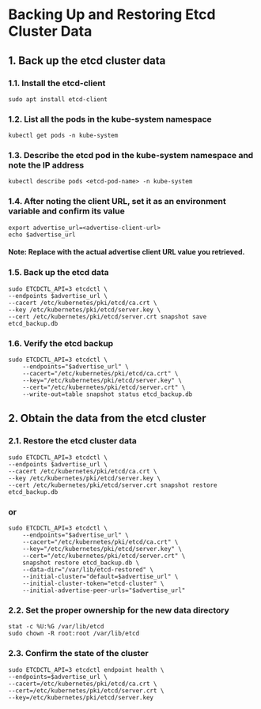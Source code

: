 # Backing Up and Restoring Etcd Cluster Data
## 1. Back up the etcd cluster data
### 1.1. Install the etcd-client
```
sudo apt install etcd-client
```
### 1.2. List all the pods in the kube-system namespace
```
kubectl get pods -n kube-system
```
### 1.3. Describe the etcd pod in the kube-system namespace and note the IP address
```
kubectl describe pods <etcd-pod-name> -n kube-system
```
### 1.4. After noting the client URL, set it as an environment variable and confirm its value
```
export advertise_url=<advertise-client-url>
echo $advertise_url
```
#### Note: Replace <advertise-client-url> with the actual advertise client URL value you retrieved.

### 1.5. Back up the etcd data
```
sudo ETCDCTL_API=3 etcdctl \
--endpoints $advertise_url \
--cacert /etc/kubernetes/pki/etcd/ca.crt \
--key /etc/kubernetes/pki/etcd/server.key \
--cert /etc/kubernetes/pki/etcd/server.crt snapshot save etcd_backup.db
```
### 1.6. Verify the etcd backup
```
sudo ETCDCTL_API=3 etcdctl \
    --endpoints="$advertise_url" \
    --cacert="/etc/kubernetes/pki/etcd/ca.crt" \
    --key="/etc/kubernetes/pki/etcd/server.key" \
    --cert="/etc/kubernetes/pki/etcd/server.crt" \
    --write-out=table snapshot status etcd_backup.db
```
## 2. Obtain the data from the etcd cluster
### 2.1.  Restore the etcd cluster data
```
sudo ETCDCTL_API=3 etcdctl \
--endpoints $advertise_url \
--cacert /etc/kubernetes/pki/etcd/ca.crt \
--key /etc/kubernetes/pki/etcd/server.key \
--cert /etc/kubernetes/pki/etcd/server.crt snapshot restore etcd_backup.db
```
### or
```
sudo ETCDCTL_API=3 etcdctl \
    --endpoints="$advertise_url" \
    --cacert="/etc/kubernetes/pki/etcd/ca.crt" \
    --key="/etc/kubernetes/pki/etcd/server.key" \
    --cert="/etc/kubernetes/pki/etcd/server.crt" \
    snapshot restore etcd_backup.db \
    --data-dir="/var/lib/etcd-restored" \
    --initial-cluster="default=$advertise_url" \
    --initial-cluster-token="etcd-cluster" \
    --initial-advertise-peer-urls="$advertise_url"
```
### 2.2. Set the proper ownership for the new data directory
```
stat -c %U:%G /var/lib/etcd
sudo chown -R root:root /var/lib/etcd
```
### 2.3. Confirm the state of the cluster
```
sudo ETCDCTL_API=3 etcdctl endpoint health \
--endpoints=$advertise_url \
--cacert=/etc/kubernetes/pki/etcd/ca.crt \
--cert=/etc/kubernetes/pki/etcd/server.crt \
--key=/etc/kubernetes/pki/etcd/server.key
```
